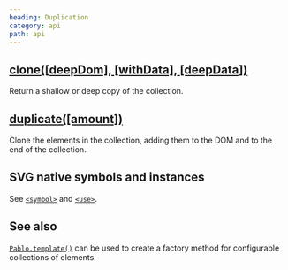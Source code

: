 ```yaml
---
heading: Duplication
category: api
path: api
---
```

## [clone(\[deepDom\], \[withData\], \[deepData\])](/api/clone/)

Return a shallow or deep copy of the collection.


## [duplicate(\[amount\])](/api/duplicate/)

Clone the elements in the collection, adding them to the DOM and to the end of the collection.


## SVG native symbols and instances

See [`<symbol>`](https://developer.mozilla.org/docs/Web/SVG/Element/symbol) and [`<use>`](https://developer.mozilla.org/docs/Web/SVG/Element/use).


## See also

[`Pablo.template()`](/api/Pablo.template/) can be used to create a factory method for configurable collections of elements.
